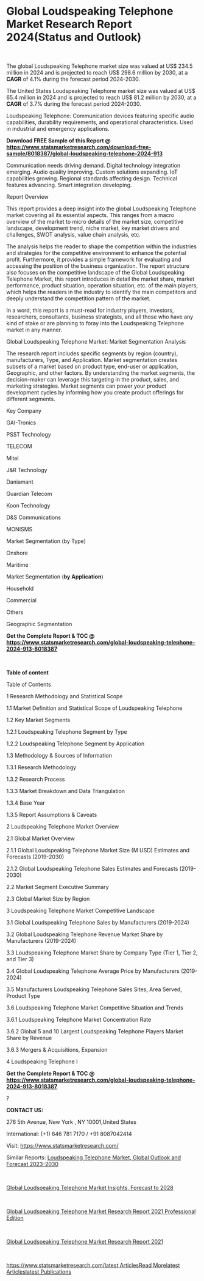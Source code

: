 <h1>Global Loudspeaking Telephone Market Research Report 2024(Status and Outlook)</h1><br/><p>The global Loudspeaking Telephone market size was valued at US$ 234.5 million in 2024 and is projected to reach US$ 298.6 million by 2030, at a <strong>CAGR</strong> of 4.1% during the forecast period 2024-2030.</p>
 
 
 
 <p>The United States Loudspeaking Telephone market size was valued at US$ 65.4 million in 2024 and is projected to reach US$ 81.2 million by 2030, at a <strong>CAGR</strong> of 3.7% during the forecast period 2024-2030.</p>
 
 
 
 <p>Loudspeaking Telephone: Communication devices featuring specific audio capabilities, durability requirements, and operational characteristics. Used in industrial and emergency applications.</p>
 
 
 
 <p><strong>Download FREE Sample of this Report @ <a href="https://www.statsmarketresearch.com/download-free-sample/8018387/global-loudspeaking-telephone-2024-913">https://www.statsmarketresearch.com/download-free-sample/8018387/global-loudspeaking-telephone-2024-913</a></strong></p>
 
 
 
 <p>Communication needs driving demand. Digital technology integration emerging. Audio quality improving. Custom solutions expanding. IoT capabilities growing. Regional standards affecting design. Technical features advancing. Smart integration developing.</p>
 
 
 
 <p>Report Overview</p>
 
 
 
 <p>This report provides a deep insight into the global Loudspeaking Telephone market covering all its essential aspects. This ranges from a macro overview of the market to micro details of the market size, competitive landscape, development trend, niche market, key market drivers and challenges, SWOT analysis, value chain analysis, etc.</p>
 
 
 
 <p>The analysis helps the reader to shape the competition within the industries and strategies for the competitive environment to enhance the potential profit. Furthermore, it provides a simple framework for evaluating and accessing the position of the business organization. The report structure also focuses on the competitive landscape of the Global Loudspeaking Telephone Market, this report introduces in detail the market share, market performance, product situation, operation situation, etc. of the main players, which helps the readers in the industry to identify the main competitors and deeply understand the competition pattern of the market.</p>
 
 
 
 <p>In a word, this report is a must-read for industry players, investors, researchers, consultants, business strategists, and all those who have any kind of stake or are planning to foray into the Loudspeaking Telephone market in any manner.</p>
 
 
 
 <p>Global Loudspeaking Telephone Market: Market Segmentation Analysis</p>
 
 
 
 <p>The research report includes specific segments by region (country), manufacturers, Type, and Application. Market segmentation creates subsets of a market based on product type, end-user or application, Geographic, and other factors. By understanding the market segments, the decision-maker can leverage this targeting in the product, sales, and marketing strategies. Market segments can power your product development cycles by informing how you create product offerings for different segments.</p>
 
 
 
 <p>Key Company</p>
 
 
 
 <p>GAI-Tronics</p>
 
 
 
 <p>PSST Technology</p>
 
 
 
 <p>TELECOM</p>
 
 
 
 <p>Mitel</p>
 
 
 
 <p>J&R Technology</p>
 
 
 
 <p>Daniamant</p>
 
 
 
 <p>Guardian Telecom</p>
 
 
 
 <p>Koon Technology</p>
 
 
 
 <p>D&S Communications</p>
 
 
 
 <p>MONISMS</p>
 
 
 
 <p>Market Segmentation (by Type)</p>
 
 
 
 <p>Onshore</p>
 
 
 
 <p>Maritime</p>
 
 
 
 <p>Market Segmentation (<strong>by Application</strong>)</p>
 
 
 
 <p>Household</p>
 
 
 
 <p>Commercial</p>
 
 
 
 <p>Others</p>
 
 
 
 <p>Geographic Segmentation</p>
 
 
 
 <div><b>Get the Complete Report & TOC @ <a href="https://www.statsmarketresearch.com/global-loudspeaking-telephone-2024-913-8018387">https://www.statsmarketresearch.com/global-loudspeaking-telephone-2024-913-8018387</a></b></div>
 
 
 
 <p><br />
 
 <b>Table of content</b></p>
 
 
 
 <p>Table of Contents<br />
 
 1 Research Methodology and Statistical Scope<br />
 
 1.1 Market Definition and Statistical Scope of Loudspeaking Telephone<br />
 
 1.2 Key Market Segments<br />
 
 1.2.1 Loudspeaking Telephone Segment by Type<br />
 
 1.2.2 Loudspeaking Telephone Segment by Application<br />
 
 1.3 Methodology & Sources of Information<br />
 
 1.3.1 Research Methodology<br />
 
 1.3.2 Research Process<br />
 
 1.3.3 Market Breakdown and Data Triangulation<br />
 
 1.3.4 Base Year<br />
 
 1.3.5 Report Assumptions & Caveats<br />
 
 2 Loudspeaking Telephone Market Overview<br />
 
 2.1 Global Market Overview<br />
 
 2.1.1 Global Loudspeaking Telephone Market Size (M USD) Estimates and Forecasts (2019-2030)<br />
 
 2.1.2 Global Loudspeaking Telephone Sales Estimates and Forecasts (2019-2030)<br />
 
 2.2 Market Segment Executive Summary<br />
 
 2.3 Global Market Size by Region<br />
 
 3 Loudspeaking Telephone Market Competitive Landscape<br />
 
 3.1 Global Loudspeaking Telephone Sales by Manufacturers (2019-2024)<br />
 
 3.2 Global Loudspeaking Telephone Revenue Market Share by Manufacturers (2019-2024)<br />
 
 3.3 Loudspeaking Telephone Market Share by Company Type (Tier 1, Tier 2, and Tier 3)<br />
 
 3.4 Global Loudspeaking Telephone Average Price by Manufacturers (2019-2024)<br />
 
 3.5 Manufacturers Loudspeaking Telephone Sales Sites, Area Served, Product Type<br />
 
 3.6 Loudspeaking Telephone Market Competitive Situation and Trends<br />
 
 3.6.1 Loudspeaking Telephone Market Concentration Rate<br />
 
 3.6.2 Global 5 and 10 Largest Loudspeaking Telephone Players Market Share by Revenue<br />
 
 3.6.3 Mergers & Acquisitions, Expansion<br />
 
 4 Loudspeaking Telephone I</p>
 
 
 
 <div><b>Get the Complete Report & TOC @ <a href="https://www.statsmarketresearch.com/global-loudspeaking-telephone-2024-913-8018387">https://www.statsmarketresearch.com/global-loudspeaking-telephone-2024-913-8018387</a></b></div>
 
 
 
 <p>? </p>
 
 
 
 <p><b>CONTACT US:</b><br />
 
 276 5th Avenue, New York , NY 10001,United States<br />
 
 International: (+1) 646 781 7170 / +91 8087042414<br />
 
 Visit: <a href="https://www.statsmarketresearch.com/">https://www.statsmarketresearch.com/</a><br />
 
 Similar Reports: <a href="https://www.statsmarketresearch.com/global-loudspeaking-telephone-2024-913-8018387">Loudspeaking Telephone Market, Global Outlook and Forecast 2023-2030</a><br />
 
 <br />
 
 <a href="https://www.statsmarketresearch.com/global-loudspeaking-telephone-2024-913-8018387">Global Loudspeaking Telephone Market Insights, Forecast to 2028</a><br />
 
 <br />
 
 <a href="https://www.statsmarketresearch.com/global-loudspeaking-telephone-2024-913-8018387">Global Loudspeaking Telephone Market Research Report 2021 Professional Edition</a><br />
 
 <br />
 
 <a href="https://www.statsmarketresearch.com/global-loudspeaking-telephone-2024-913-8018387">Global Loudspeaking Telephone Market Research Report 2021</a><br />
 
 <br />
 
 <a href="https://gyeongbokgung.com">https://www.statsmarketresearch.com/</a><a href="https://hallyeomaritime.com">latest Articles</a><a href="https://jingwansa.com">Read More</a><a href="https://nguoiviet.jp/">latest Articles</a><a href="https://www.intelmarketresearch.com/">latest Publications</a></p>
